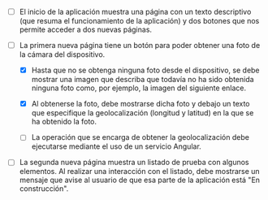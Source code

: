 - [ ] El inicio de la aplicación muestra una página con un texto descriptivo (que resuma el funcionamiento de la aplicación) y dos botones que nos permite acceder a dos nuevas páginas.

- [ ] La primera nueva página tiene un botón para poder obtener una foto de la cámara del dispositivo.

    - [x] Hasta que no se obtenga ninguna foto desde el dispositivo, se debe mostrar una imagen que describa que todavía no ha sido obtenida ninguna foto como, por ejemplo, la imagen del siguiente enlace.

    - [x] Al obtenerse la foto, debe mostrarse dicha foto y debajo un texto que especifique la geolocalización (longitud y latitud) en la que se ha obtenido la foto.

    - [ ] La operación que se encarga de obtener la geolocalización debe ejecutarse mediante el uso de un servicio Angular.

- [ ] La segunda nueva página muestra un listado de prueba con algunos elementos. Al realizar una interacción con el listado, debe mostrarse un mensaje que avise al usuario de que esa parte de la aplicación está "En construcción".